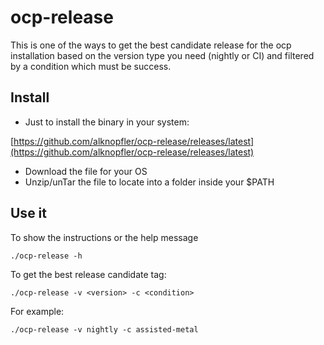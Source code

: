 # ocp-release

This is one of the ways to get the best candidate release for the ocp installation based on the version type you need (nightly or CI) and filtered by a condition which must be success.

## Install 

- Just to install the binary in your system:

[https://github.com/alknopfler/ocp-release/releases/latest](https://github.com/alknopfler/ocp-release/releases/latest)

- Download the file for your OS
- Unzip/unTar the file to locate into a folder inside your $PATH


## Use it

To show the instructions or the help message 
```commandline
./ocp-release -h
```

To get the best release candidate tag:
```commandline
./ocp-release -v <version> -c <condition>
```

For example:
```commandline
./ocp-release -v nightly -c assisted-metal
```



